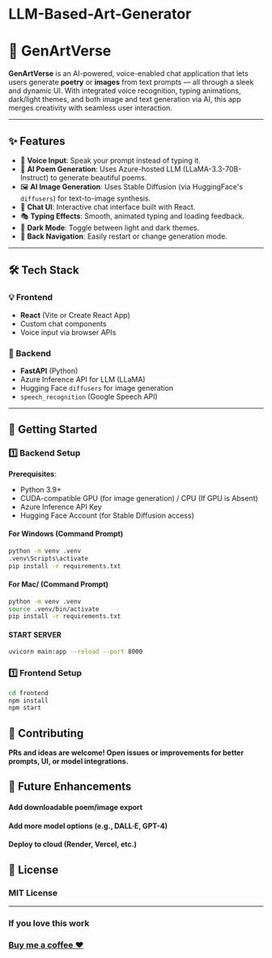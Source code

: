 # LLM-Based-Art-Generator

# 🎨 GenArtVerse

**GenArtVerse** is an AI-powered, voice-enabled chat application that lets users generate **poetry** or **images** from text prompts — all through a sleek and dynamic UI. With integrated voice recognition, typing animations, dark/light themes, and both image and text generation via AI, this app merges creativity with seamless user interaction.

---

## ✨ Features

- 🎤 **Voice Input**: Speak your prompt instead of typing it.
- 🧠 **AI Poem Generation**: Uses Azure-hosted LLM (LLaMA-3.3-70B-Instruct) to generate beautiful poems.
- 🖼️ **AI Image Generation**: Uses Stable Diffusion (via HuggingFace's `diffusers`) for text-to-image synthesis.
- 💬 **Chat UI**: Interactive chat interface built with React.
- 🎭 **Typing Effects**: Smooth, animated typing and loading feedback.
- 🌙 **Dark Mode**: Toggle between light and dark themes.
- 🔁 **Back Navigation**: Easily restart or change generation mode.

---

## 🛠️ Tech Stack

### 💡 Frontend

- **React** (Vite or Create React App)
- Custom chat components
- Voice input via browser APIs

### 🧠 Backend

- **FastAPI** (Python)
- Azure Inference API for LLM (LLaMA)
- Hugging Face `diffusers` for image generation
- `speech_recognition` (Google Speech API)


---

## 🚀 Getting Started

### 1️⃣ Backend Setup

**Prerequisites**:
- Python 3.9+
- CUDA-compatible GPU (for image generation) / CPU (If GPU is Absent)
- Azure Inference API Key
- Hugging Face Account (for Stable Diffusion access)

#### For Windows (Command Prompt)

```bash
python -m venv .venv
.venv\Scripts\activate
pip install -r requirements.txt

```

#### For Mac/ (Command Prompt)

```bash
python -m venv .venv
source .venv/bin/activate
pip install -r requirements.txt

```

#### START SERVER
```bash
uvicorn main:app --reload --port 8000

```

### 1️⃣ Frontend Setup

```bash
cd frontend
npm install
npm start

```

## 🤝 Contributing
**PRs and ideas are welcome! Open issues or improvements for better prompts, UI, or model integrations.**


## 🧠 Future Enhancements
#### Add downloadable poem/image export

#### Add more model options (e.g., DALL·E, GPT-4)

#### Deploy to cloud (Render, Vercel, etc.)

## 📜 License
### MIT License


---

### If you love this work
### [Buy me a coffee ❤️](https://buymeacoffee.com/anshcode)

